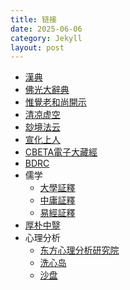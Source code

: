 ```yaml
---
title: 链接
date: 2025-06-06
category: Jekyll
layout: post
---
```


- [漢典](https://www.zdic.net/)
- [佛光大辭典](https://etext.fgs.org.tw/sutra_02.aspx)
- [惟覺老和尚開示](https://www.ctworld.org.tw/turn/sutra/index.htm)
- [清凉虚空](https://mp.weixin.qq.com/s/5G_J5oLaTkf1dTIgAM9G2Q)
- [玅境法云](https://fayun.org/)
- [宣化上人](https://www.drbachinese.org/online_reading/)
- [CBETA電子大藏經](https://cbetaonline.dila.edu.tw/zh/)
- [BDRC](https://library.bdrc.io/)
- 儒学
  - [大學証釋](https://www.tientao.org/books/confucianism/ccr.html)
  - [中庸証釋](https://www.tientao.org/books/confucianism/mcr.html)
  - [易經証釋](https://www.quanxue.cn/qt_mingxiang/yijingzsindex.html)
- [厚朴中毉](https://www.hope.org.cn/)
- 心理分析
  - [东方心理分析研究院](https://psyheart.org/)
  - [洗心岛](https://psyland.cn/)
  - [沙盘](https://mp.weixin.qq.com/s/BLbygM3a3rGD6EM7zQb34A)
